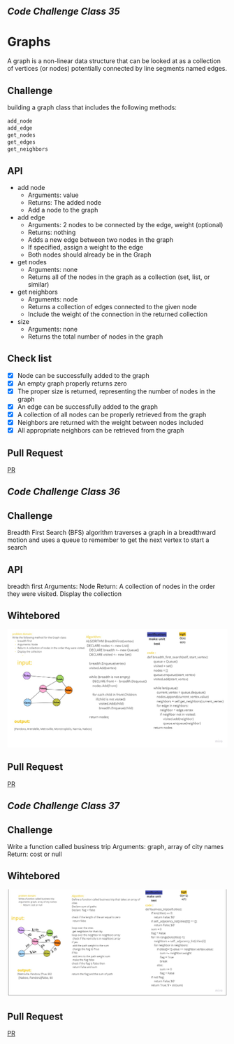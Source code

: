 
## *Code Challenge Class 35*
# Graphs
A graph is a non-linear data structure that can be looked at as a collection of vertices (or nodes) potentially connected by line segments named edges.
## Challenge
<!-- Description of the challenge -->
building a graph class that includes the following methods:

    add_node
    add_edge
    get_nodes
    get_edges
    get_neighbors




## API
<!-- Description of each method publicly available in your Graph -->
+ add node
    +    Arguments: value
    +    Returns: The added node
    +    Add a node to the graph
+ add edge
    + Arguments: 2 nodes to be connected by the edge,  weight (optional)
    + Returns: nothing
    + Adds a new edge between two nodes in the graph
    + If specified, assign a weight to the edge
    + Both nodes should already be in the Graph
+ get nodes
    + Arguments: none
    + Returns all of the nodes in the graph as a collection (set, list, or similar)
+ get neighbors
    + Arguments: node
    + Returns a collection of edges connected to the given node
    + Include the weight of the connection in the returned collection
+ size
    + Arguments: none
    + Returns the total number of nodes in the graph
## Check list

- [x] Node can be successfully added to the graph
- [x] An empty graph properly returns zero
- [x] The proper size is returned, representing the number of nodes in the graph
- [x] An edge can be successfully added to the graph
- [x] A collection of all nodes can be properly retrieved from the graph
- [x] Neighbors are returned with the weight between nodes included
- [x] All appropriate neighbors can be retrieved from the graph
## Pull Request
[PR](https://github.com/mohammadsilwadi/data-structures-and-algorithms/pull/43)
## *Code Challenge Class 36*

## Challenge
<!-- Description of the challenge -->
Breadth First Search (BFS) algorithm traverses a graph in a breadthward motion and uses a queue to remember to get the next vertex to start a search

## API
 breadth first
    Arguments: Node
    Return: A collection of nodes in the order they were visited.
    Display the collection


## Wihtebored
![](bds.jpg)

## Pull Request
[PR](https://github.com/mohammadsilwadi/data-structures-and-algorithms/pull/45)

## *Code Challenge Class 37*

## Challenge
<!-- Description of the challenge -->
Write a function called business trip
Arguments: graph, array of city names
Return: cost or null


## Wihtebored
![](bussins.jpg)

## Pull Request
[PR](https://github.com/mohammadsilwadi/data-structures-and-algorithms/pull/46)
